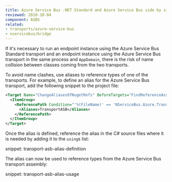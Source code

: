 ```yaml
---
title: Azure Service Bus .NET Standard and Azure Service Bus side by side
reviewed: 2018-10-04
component: ASBS
related:
- transports/azure-service-bus
- nservicebus/bridge
---
```


If it's necessary to run an endpoint instance using the Azure Service Bus Standard transport and an endpoint instance using the Azure Service Bus transport in the same process and `AppDomain`, there is the risk of name collision between classes coming from the two transports.

To avoid name clashes, use aliases to reference types of one of the transports. For example, to define an alias for the Azure Service Bus transport, add the following snippet to the project file:

```xml
<Target Name="ChangeAliasesOfNugetRefs" BeforeTargets="FindReferenceAssembliesForReferences;ResolveReferences">
  <ItemGroup>
    <ReferencePath Condition="'%(FileName)' == 'NServiceBus.Azure.Transports.WindowsAzureServiceBus'">
      <Aliases>TransportASB</Aliases>
    </ReferencePath>
  </ItemGroup>
</Target>
```

Once the alias is defined, reference the alias in the C# source files where it is needed by adding it to the `using`s list:

snippet: transport-asb-alias-definition

The alias can now be used to reference types from the Azure Service Bus transport assembly:

snippet: transport-asb-alias-usage
